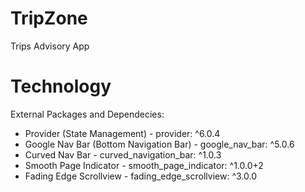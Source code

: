 # TripZone
Trips Advisory App
# Technology
External Packages and Dependecies:

* Provider (State Management) - provider: ^6.0.4
* Google Nav Bar (Bottom Navigation Bar) - google_nav_bar: ^5.0.6
* Curved Nav Bar - curved_navigation_bar: ^1.0.3
* Smooth Page Indicator - smooth_page_indicator: ^1.0.0+2
* Fading Edge Scrollview - fading_edge_scrollview: ^3.0.0
